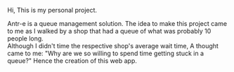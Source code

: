 Hi, This is my personal project.

Antr-e is a queue management solution.
The idea to make this project came to me as I walked by a shop that had a queue of what was probably 10 people long. <br/>
Although I didn't time the respective shop's average wait time, A thought came to me:
"Why are we so willing to spend time getting stuck in a queue?"
Hence the creation of this web app.
